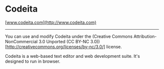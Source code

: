 # Codeita
[www.codeita.com](http://www.codeita.com)

* * *

You can use and modify Codeita under the (Creative Commons Attribution-NonCommercial 3.0 Unported (CC BY-NC 3.0))[http://creativecommons.org/licenses/by-nc/3.0/] license.

Codeita is a web-based text editor and web development suite. It's designed to run in browser.